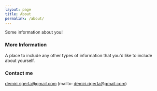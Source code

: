 ```yaml
---
layout: page
title: About
permalink: /about/
---
```


Some information about you!

### More Information

A place to include any other types of information that you'd like to include about yourself.

### Contact me

demiri.rigerta@gmail.com (mailto: demiri.rigerta@gmail.com)
